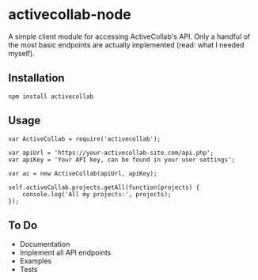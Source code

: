 # activecollab-node

A simple client module for accessing ActiveCollab's API. Only a handful of the
most basic endpoints are actually implemented (read: what I needed myself).

## Installation

	npm install activecollab

## Usage

	var ActiveCollab = require('activecollab');

	var apiUrl = 'https://your-activecollab-site.com/api.php';
	var apiKey = 'Your API key, can be found in your user settings';

	var ac = new ActiveCollab(apiUrl, apiKey);

	self.activeCollab.projects.getAll(function(projects) {
		console.log('All my projects:', projects);
	});

## To Do

- Documentation
- Implement all API endpoints
- Examples
- Tests

